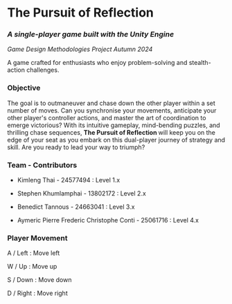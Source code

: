# The Pursuit of Reflection
### *A single-player game built with the Unity Engine*

*Game Design Methodologies Project Autumn 2024*

A game crafted for enthusiasts who enjoy problem-solving and stealth-action challenges.

 ### Objective

The goal is to outmaneuver and chase down the other player within a set number of moves. 
Can you synchronise your movements, anticipate your other player's controller actions, and master the art of coordination to emerge victorious?
With its intuitive gameplay, mind-bending puzzles, and thrilling chase sequences, 
<b> The Pursuit of Reflection </b> will keep you on the edge of your seat as you embark on this dual-player journey of strategy and skill.
Are you ready to lead your way to triumph?


### Team - Contributors

* Kimleng Thai - 24577494 : Level 1.x

* Stephen Khumlamphai - 13802172 : Level 2.x

* Benedict Tannous   - 24663041 : Level 3.x

* Aymeric Pierre Frederic Christophe Conti - 25061716 : Level 4.x

### Player Movement

A / Left : Move left

W / Up : Move up 

S / Down : Move down 

D / Right : Move right

